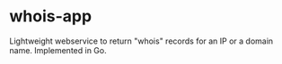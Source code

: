 # whois-app

Lightweight webservice to return "whois" records for an IP or a domain name.  Implemented in Go.
